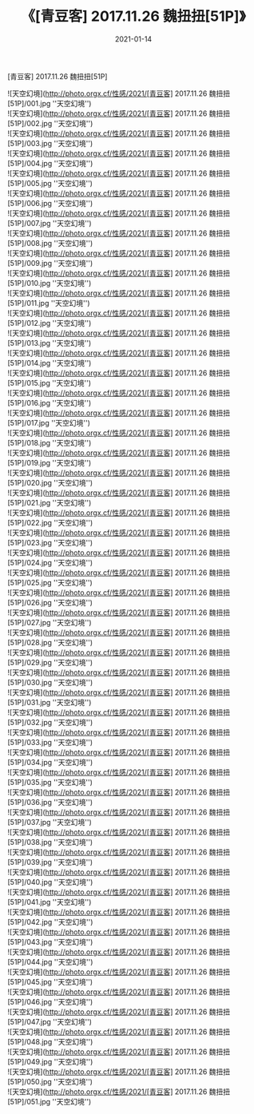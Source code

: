 ﻿---
layout: post
title:  《[青豆客] 2017.11.26 魏扭扭[51P]》
date:   2021-01-14
img: http://photo.orgx.cf/性感/2021/[青豆客] 2017.11.26 魏扭扭[51P]/000.jpg
categories: [美女, 性感, 泳衣]
---

[青豆客] 2017.11.26 魏扭扭[51P]



![天空幻境](http://photo.orgx.cf/性感/2021/[青豆客] 2017.11.26 魏扭扭[51P]/001.jpg ''天空幻境'') <br>
![天空幻境](http://photo.orgx.cf/性感/2021/[青豆客] 2017.11.26 魏扭扭[51P]/002.jpg ''天空幻境'') <br>
![天空幻境](http://photo.orgx.cf/性感/2021/[青豆客] 2017.11.26 魏扭扭[51P]/003.jpg ''天空幻境'') <br>
![天空幻境](http://photo.orgx.cf/性感/2021/[青豆客] 2017.11.26 魏扭扭[51P]/004.jpg ''天空幻境'') <br>
![天空幻境](http://photo.orgx.cf/性感/2021/[青豆客] 2017.11.26 魏扭扭[51P]/005.jpg ''天空幻境'') <br>
![天空幻境](http://photo.orgx.cf/性感/2021/[青豆客] 2017.11.26 魏扭扭[51P]/006.jpg ''天空幻境'') <br>
![天空幻境](http://photo.orgx.cf/性感/2021/[青豆客] 2017.11.26 魏扭扭[51P]/007.jpg ''天空幻境'') <br>
![天空幻境](http://photo.orgx.cf/性感/2021/[青豆客] 2017.11.26 魏扭扭[51P]/008.jpg ''天空幻境'') <br>
![天空幻境](http://photo.orgx.cf/性感/2021/[青豆客] 2017.11.26 魏扭扭[51P]/009.jpg ''天空幻境'') <br>
![天空幻境](http://photo.orgx.cf/性感/2021/[青豆客] 2017.11.26 魏扭扭[51P]/010.jpg ''天空幻境'') <br>
![天空幻境](http://photo.orgx.cf/性感/2021/[青豆客] 2017.11.26 魏扭扭[51P]/011.jpg ''天空幻境'') <br>
![天空幻境](http://photo.orgx.cf/性感/2021/[青豆客] 2017.11.26 魏扭扭[51P]/012.jpg ''天空幻境'') <br>
![天空幻境](http://photo.orgx.cf/性感/2021/[青豆客] 2017.11.26 魏扭扭[51P]/013.jpg ''天空幻境'') <br>
![天空幻境](http://photo.orgx.cf/性感/2021/[青豆客] 2017.11.26 魏扭扭[51P]/014.jpg ''天空幻境'') <br>
![天空幻境](http://photo.orgx.cf/性感/2021/[青豆客] 2017.11.26 魏扭扭[51P]/015.jpg ''天空幻境'') <br>
![天空幻境](http://photo.orgx.cf/性感/2021/[青豆客] 2017.11.26 魏扭扭[51P]/016.jpg ''天空幻境'') <br>
![天空幻境](http://photo.orgx.cf/性感/2021/[青豆客] 2017.11.26 魏扭扭[51P]/017.jpg ''天空幻境'') <br>
![天空幻境](http://photo.orgx.cf/性感/2021/[青豆客] 2017.11.26 魏扭扭[51P]/018.jpg ''天空幻境'') <br>
![天空幻境](http://photo.orgx.cf/性感/2021/[青豆客] 2017.11.26 魏扭扭[51P]/019.jpg ''天空幻境'') <br>
![天空幻境](http://photo.orgx.cf/性感/2021/[青豆客] 2017.11.26 魏扭扭[51P]/020.jpg ''天空幻境'') <br>
![天空幻境](http://photo.orgx.cf/性感/2021/[青豆客] 2017.11.26 魏扭扭[51P]/021.jpg ''天空幻境'') <br>
![天空幻境](http://photo.orgx.cf/性感/2021/[青豆客] 2017.11.26 魏扭扭[51P]/022.jpg ''天空幻境'') <br>
![天空幻境](http://photo.orgx.cf/性感/2021/[青豆客] 2017.11.26 魏扭扭[51P]/023.jpg ''天空幻境'') <br>
![天空幻境](http://photo.orgx.cf/性感/2021/[青豆客] 2017.11.26 魏扭扭[51P]/024.jpg ''天空幻境'') <br>
![天空幻境](http://photo.orgx.cf/性感/2021/[青豆客] 2017.11.26 魏扭扭[51P]/025.jpg ''天空幻境'') <br>
![天空幻境](http://photo.orgx.cf/性感/2021/[青豆客] 2017.11.26 魏扭扭[51P]/026.jpg ''天空幻境'') <br>
![天空幻境](http://photo.orgx.cf/性感/2021/[青豆客] 2017.11.26 魏扭扭[51P]/027.jpg ''天空幻境'') <br>
![天空幻境](http://photo.orgx.cf/性感/2021/[青豆客] 2017.11.26 魏扭扭[51P]/028.jpg ''天空幻境'') <br>
![天空幻境](http://photo.orgx.cf/性感/2021/[青豆客] 2017.11.26 魏扭扭[51P]/029.jpg ''天空幻境'') <br>
![天空幻境](http://photo.orgx.cf/性感/2021/[青豆客] 2017.11.26 魏扭扭[51P]/030.jpg ''天空幻境'') <br>
![天空幻境](http://photo.orgx.cf/性感/2021/[青豆客] 2017.11.26 魏扭扭[51P]/031.jpg ''天空幻境'') <br>
![天空幻境](http://photo.orgx.cf/性感/2021/[青豆客] 2017.11.26 魏扭扭[51P]/032.jpg ''天空幻境'') <br>
![天空幻境](http://photo.orgx.cf/性感/2021/[青豆客] 2017.11.26 魏扭扭[51P]/033.jpg ''天空幻境'') <br>
![天空幻境](http://photo.orgx.cf/性感/2021/[青豆客] 2017.11.26 魏扭扭[51P]/034.jpg ''天空幻境'') <br>
![天空幻境](http://photo.orgx.cf/性感/2021/[青豆客] 2017.11.26 魏扭扭[51P]/035.jpg ''天空幻境'') <br>
![天空幻境](http://photo.orgx.cf/性感/2021/[青豆客] 2017.11.26 魏扭扭[51P]/036.jpg ''天空幻境'') <br>
![天空幻境](http://photo.orgx.cf/性感/2021/[青豆客] 2017.11.26 魏扭扭[51P]/037.jpg ''天空幻境'') <br>
![天空幻境](http://photo.orgx.cf/性感/2021/[青豆客] 2017.11.26 魏扭扭[51P]/038.jpg ''天空幻境'') <br>
![天空幻境](http://photo.orgx.cf/性感/2021/[青豆客] 2017.11.26 魏扭扭[51P]/039.jpg ''天空幻境'') <br>
![天空幻境](http://photo.orgx.cf/性感/2021/[青豆客] 2017.11.26 魏扭扭[51P]/040.jpg ''天空幻境'') <br>
![天空幻境](http://photo.orgx.cf/性感/2021/[青豆客] 2017.11.26 魏扭扭[51P]/041.jpg ''天空幻境'') <br>
![天空幻境](http://photo.orgx.cf/性感/2021/[青豆客] 2017.11.26 魏扭扭[51P]/042.jpg ''天空幻境'') <br>
![天空幻境](http://photo.orgx.cf/性感/2021/[青豆客] 2017.11.26 魏扭扭[51P]/043.jpg ''天空幻境'') <br>
![天空幻境](http://photo.orgx.cf/性感/2021/[青豆客] 2017.11.26 魏扭扭[51P]/044.jpg ''天空幻境'') <br>
![天空幻境](http://photo.orgx.cf/性感/2021/[青豆客] 2017.11.26 魏扭扭[51P]/045.jpg ''天空幻境'') <br>
![天空幻境](http://photo.orgx.cf/性感/2021/[青豆客] 2017.11.26 魏扭扭[51P]/046.jpg ''天空幻境'') <br>
![天空幻境](http://photo.orgx.cf/性感/2021/[青豆客] 2017.11.26 魏扭扭[51P]/047.jpg ''天空幻境'') <br>
![天空幻境](http://photo.orgx.cf/性感/2021/[青豆客] 2017.11.26 魏扭扭[51P]/048.jpg ''天空幻境'') <br>
![天空幻境](http://photo.orgx.cf/性感/2021/[青豆客] 2017.11.26 魏扭扭[51P]/049.jpg ''天空幻境'') <br>
![天空幻境](http://photo.orgx.cf/性感/2021/[青豆客] 2017.11.26 魏扭扭[51P]/050.jpg ''天空幻境'') <br>
![天空幻境](http://photo.orgx.cf/性感/2021/[青豆客] 2017.11.26 魏扭扭[51P]/051.jpg ''天空幻境'') <br>